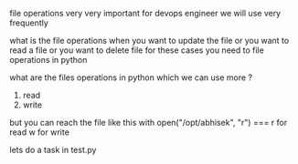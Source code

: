 file operations very very important for devops engineer we will use very frequently

what is the file operations
when you want to update the file or you want to read a file or you want to delete file for these cases you need to 
file operations in python

what are the files operations in python which we can use more ?

1. read 
2. write 

but you can reach the file like this with open("/opt/abhisek", "r") === r for read w for write

lets do a task in test.py